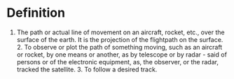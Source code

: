 # Definition

1.  The path or actual line of movement on an aircraft, rocket, etc.,
    over the surface of the earth. It is the projection of the
    flightpath on the surface. 2. To observe or plot the path of
    something moving, such as an aircraft or rocket, by one means or
    another, as by telescope or by radar - said of persons or of the
    electronic equipment, as, the observer, or the radar, tracked the
    satellite. 3. To follow a desired track.

